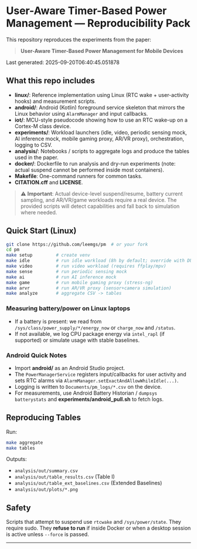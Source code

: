 # User-Aware Timer-Based Power Management — Reproducibility Pack

This repository reproduces the experiments from the paper:

> **User-Aware Timer-Based Power Management for Mobile Devices**

Last generated: 2025-09-20T06:40:45.051878

## What this repo includes

- **linux/**: Reference implementation using Linux (RTC wake + user-activity hooks) and measurement scripts.
- **android/**: Android (Kotlin) foreground service skeleton that mirrors the Linux behavior using `AlarmManager` and input callbacks.
- **iot/**: MCU-style pseudocode showing how to use an RTC wake-up on a Cortex-M class device.
- **experiments/**: Workload launchers (idle, video, periodic sensing mock, AI inference mock, mobile gaming proxy, AR/VR proxy), orchestration, logging to CSV.
- **analysis/**: Notebooks / scripts to aggregate logs and produce the tables used in the paper.
- **docker/**: Dockerfile to run analysis and dry-run experiments (note: actual suspend cannot be performed inside most containers).
- **Makefile**: One-command runners for common tasks.
- **CITATION.cff** and **LICENSE**.

> ⚠️ **Important**: Actual device-level suspend/resume, battery current sampling, and AR/VR/game workloads require a real device. The provided scripts will detect capabilities and fall back to simulation where needed.

## Quick Start (Linux)

```bash
git clone https://github.com/leemgs/pm  # or your fork
cd pm
make setup         # create venv
make idle          # run idle workload (8h by default; override with DURATION)
make video         # run video workload (requires ffplay/mpv)
make sense         # run periodic sensing mock
make ai            # run AI inference mock
make game          # run mobile gaming proxy (stress-ng)
make arvr          # run AR/VR proxy (sensor+camera simulation)
make analyze       # aggregate CSV -> tables
```

### Measuring battery/power on Linux laptops
- If a battery is present: we read from `/sys/class/power_supply/*/energy_now` or `charge_now` and `/status`.  
- If not available, we log CPU package energy via `intel_rapl` (if supported) or simulate usage with stable baselines.

### Android Quick Notes
- Import **android/** as an Android Studio project.
- The `PowerManagerService` registers input/callbacks for user activity and sets RTC alarms via `AlarmManager.setExactAndAllowWhileIdle(...)`.
- Logging is written to `Documents/pm_logs/*.csv` on the device.
- For measurements, use Android Battery Historian / `dumpsys batterystats` and **experiments/android_pull.sh** to fetch logs.

## Reproducing Tables

Run:

```bash
make aggregate
make tables
```

Outputs:
- `analysis/out/summary.csv`
- `analysis/out/table_results.csv` (Table I)
- `analysis/out/table_ext_baselines.csv` (Extended Baselines)
- `analysis/out/plots/*.png`

## Safety

Scripts that attempt to suspend use `rtcwake` and `/sys/power/state`. They require sudo. They **refuse to run** if inside Docker or when a desktop session is active unless `--force` is passed.

---

